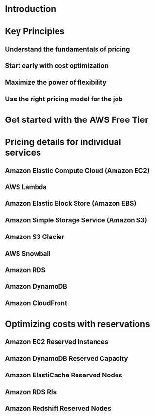 # Introduction 

# Key Principles 

## Understand the fundamentals of pricing 

## Start early with cost optimization 

## Maximize the power of flexibility 

## Use the right pricing model for the job 

# Get started with the AWS Free Tier 

# Pricing details for individual services 

## Amazon Elastic Compute Cloud \(Amazon EC2\) 

## AWS Lambda

## Amazon Elastic Block Store \(Amazon EBS\) 

## Amazon Simple Storage Service \(Amazon S3\) 

## Amazon S3 Glacier 

## AWS Snowball 

## Amazon RDS 

## Amazon DynamoDB 

## Amazon CloudFront 

# Optimizing costs with reservations 

## Amazon EC2 Reserved Instances 

## Amazon DynamoDB Reserved Capacity 

## Amazon ElastiCache Reserved Nodes 

## Amazon RDS RIs 

## Amazon Redshift Reserved Nodes 



